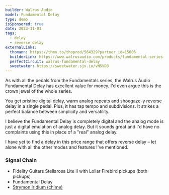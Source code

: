 ```yaml
---
builder: Walrus Audio
model: Fundamental Delay
type: demo
isSponsored: true
date: 2023-11-01
tags:
  - delay
  - reverse delay
externalLinks:
  thomann: https://thmn.to/thoprod/564329?partner_id=15606
  builderLink: https://www.walrusaudio.com/products/fundamental-series-delay
  perfectCircuit: walrus-fundamental-delay
  sweetwater: https://sweetwater.sjv.io/vN5VD3
---
```


As with all the pedals from the Fundamentals series, the Walrus Audio Fundamental Delay has excellent value for money. I'd even argue this is the crown jewel of the whole series.

You get pristine digital delay, warm analog repeats and shoegaze-y reverse delay in a single pedal. Plus, it has tap tempo and subdivisions. It strikes a perfect balance between simplicity and versatility.

I believe the Fundamental Delay is completely digital and the analog mode is just a digital emulation of analog delay. But it sounds great and I'd have no complaints using this in place of a "real" analog delay.

I have yet to find a delay in this price range that offers reverse delay – let alone with all the other modes and features I've mentioned.

### Signal Chain

- Fidelity Guitars Stellarosa Lite II with Lollar Firebird pickups (both pickups)
- Fundamental Delay
- [Strymon Iridium (chime)](/demos/strymon-iridium)
